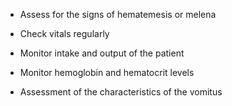 - Assess for the signs of hematemesis or melena

- Check vitals regularly

- Monitor intake and output of the patient

- Monitor hemoglobin and hematocrit levels

- Assessment of the characteristics of the vomitus